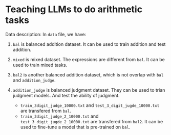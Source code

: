 # Teaching LLMs to do arithmetic tasks

Data description:
In `data` file, we have:

1. `bal` is balanced addition dataset. It can be used to train addition and test addition. 

2. `mixed` is mixed dataset. The expressions are different from `bal`. It can be used to train mixed tasks. 

3. `bal2` is another balanced addition dataset, which is not overlap with `bal` and `addition_judge`. 
4. `addition_judge` is balanced judgment dataset. They can be used to trian judgment models. And test the ability of judgment. 
    - `train_3digit_judge_10000.txt` and `test_3_digit_jugde_10000.txt` are transfered from `bal`. 
    - `train_3digit_judge_2_10000.txt` and `test_3_digit_jugde_2_10000.txt` are transfered from `bal2`. It can be used to fine-tune a model that is pre-trained on `bal`.
